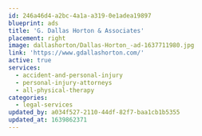 ```yaml
---
id: 246a46d4-a2bc-4a1a-a319-0e1adea19897
blueprint: ads
title: 'G. Dallas Horton & Associates'
placement: right
image: dallashorton/Dallas-Horton_-ad-1637711980.jpg
link: 'https://www.gdallashorton.com/'
active: true
services:
  - accident-and-personal-injury
  - personal-injury-attorneys
  - all-physical-therapy
categories:
  - legal-services
updated_by: a034f527-2110-44df-82f7-baa1cb1b5355
updated_at: 1639862371
---
```

